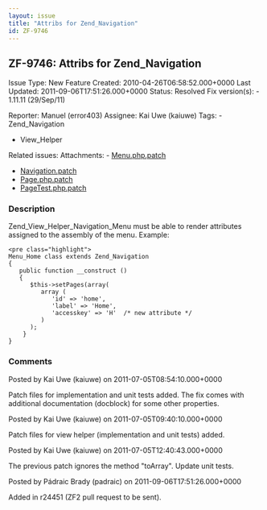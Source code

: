 ```yaml
---
layout: issue
title: "Attribs for Zend_Navigation"
id: ZF-9746
---
```


ZF-9746: Attribs for Zend\_Navigation
-------------------------------------

 Issue Type: New Feature Created: 2010-04-26T06:58:52.000+0000 Last Updated: 2011-09-06T17:51:26.000+0000 Status: Resolved Fix version(s): - 1.11.11 (29/Sep/11)
 
 Reporter:  Manuel (error403)  Assignee:  Kai Uwe (kaiuwe)  Tags: - Zend\_Navigation
- View\_Helper
 
 Related issues: 
 Attachments: - [Menu.php.patch](/issues/secure/attachment/14435/Menu.php.patch)
- [Navigation.patch](/issues/secure/attachment/14436/Navigation.patch)
- [Page.php.patch](/issues/secure/attachment/14437/Page.php.patch)
- [PageTest.php.patch](/issues/secure/attachment/14438/PageTest.php.patch)
 
### Description

Zend\_View\_Helper\_Navigation\_Menu must be able to render attributes assigned to the assembly of the menu. Example:

 
    <pre class="highlight">
    Menu_Home class extends Zend_Navigation
    {
       public function __construct ()
       {
          $this->setPages(array(
             array (
                'id' => 'home',
                'label' => 'Home',
                'accesskey' => 'H'  /* new attribute */
             )
          );
        }
    }


 

 

### Comments

Posted by Kai Uwe (kaiuwe) on 2011-07-05T08:54:10.000+0000

Patch files for implementation and unit tests added. The fix comes with additional documentation (docblock) for some other properties.

 

 

Posted by Kai Uwe (kaiuwe) on 2011-07-05T09:40:10.000+0000

Patch files for view helper (implementation and unit tests) added.

 

 

Posted by Kai Uwe (kaiuwe) on 2011-07-05T12:40:43.000+0000

The previous patch ignores the method "toArray". Update unit tests.

 

 

Posted by Pádraic Brady (padraic) on 2011-09-06T17:51:26.000+0000

Added in r24451 (ZF2 pull request to be sent).

 

 